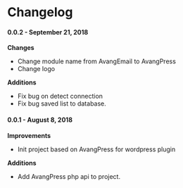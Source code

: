 Changelog
=========

#### 0.0.2 - September 21, 2018

**Changes**

- Change module name from AvangEmail to AvangPress
- Change logo

**Additions**

- Fix bug on detect connection
- Fix bug saved list to database.


#### 0.0.1 - August 8, 2018

**Improvements**

- Init project based on AvangPress for wordpress plugin

**Additions**

- Add AvangPress php api to project.

